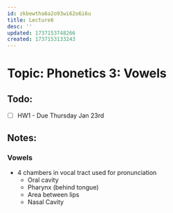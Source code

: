 ```yaml
---
id: zkbewtha6a2o93wi62o6i6u
title: Lecture6
desc: ''
updated: 1737153748266
created: 1737153133243
---
```

# Topic: Phonetics 3: Vowels

## Todo:
- [ ] HW1 - Due Thursday Jan 23rd

## Notes:
### Vowels
- 4 chambers in vocal tract used for pronunciation
  - Oral cavity
  - Pharynx (behind tongue)
  - Area between lips
  - Nasal Cavity